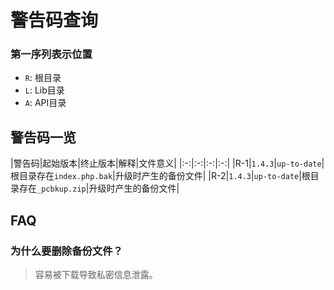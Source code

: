 # 警告码查询

### 第一序列表示位置

- `R`: 根目录
- `L`: Lib目录
- `A`: API目录

## 警告码一览

|警告码|起始版本|终止版本|解释|文件意义|
|:-:|:-:|:-:|:-:|
|R-1|`1.4.3`|`up-to-date`|根目录存在`index.php.bak`|升级时产生的备份文件|
|R-2|`1.4.3`|`up-to-date`|根目录存在`_pcbkup.zip`|升级时产生的备份文件|

## FAQ

### 为什么要删除备份文件？

> 容易被下载导致私密信息泄露。
